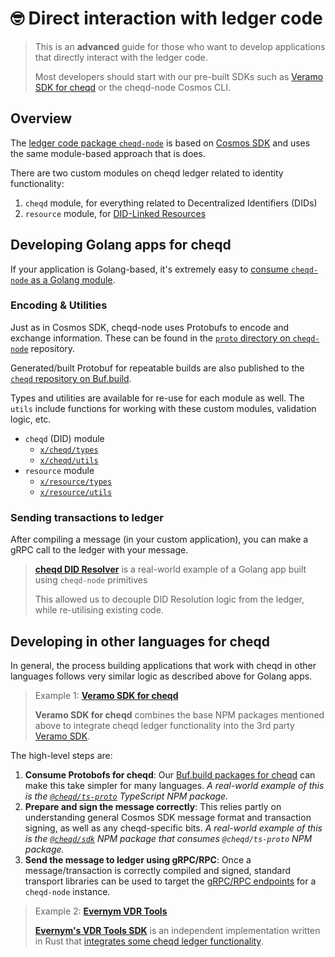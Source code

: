 # 🤓 Direct interaction with ledger code

> This is an **advanced** guide for those who want to develop applications that directly interact with the ledger code.
>
> Most developers should start with our pre-built SDKs such as [Veramo SDK for cheqd](../sdk/veramo-plugin/) or the cheqd-node Cosmos CLI.

## Overview

The [ledger code package `cheqd-node`](https://github.com/cheqd/cheqd-node) is based on [Cosmos SDK](https://docs.cosmos.network/) and uses the same module-based approach that is does.

There are two custom modules on cheqd ledger related to identity functionality:

1. `cheqd` module, for everything related to Decentralized Identifiers (DIDs)
2. `resource` module, for [DID-Linked Resources](../credential-service/did-linked-resources/understanding-dlrs/)

## Developing Golang apps for cheqd

If your application is Golang-based, it's extremely easy to [consume `cheqd-node` as a Golang module](https://github.com/cheqd/cheqd-node).

### Encoding & Utilities

Just as in Cosmos SDK, cheqd-node uses Protobufs to encode and exchange information. These can be found in the [`proto` directory on `cheqd-node`](https://github.com/cheqd/cheqd-node/tree/main/proto/) repository.

Generated/built Protobuf for repeatable builds are also published to the [`cheqd` repository on Buf.build](https://buf.build/cheqd/repositories).

Types and utilities are available for re-use for each module as well. The `utils` include functions for working with these custom modules, validation logic, etc.

* `cheqd` (DID) module
  * [`x/cheqd/types`](https://github.com/cheqd/cheqd-node/tree/main)
  * [`x/cheqd/utils`](https://github.com/cheqd/cheqd-node/tree/main)
* `resource` module
  * [`x/resource/types`](https://github.com/cheqd/cheqd-node/tree/main/x/resource/types)
  * [`x/resource/utils`](https://github.com/cheqd/cheqd-node/tree/main/x/resource/utils)

### Sending transactions to ledger

After compiling a message (in your custom application), you can make a gRPC call to the ledger with your message.

> [**cheqd DID Resolver**](https://github.com/cheqd/did-resolver) is a real-world example of a Golang app built using `cheqd-node` primitives
>
> This allowed us to decouple DID Resolution logic from the ledger, while re-utilising existing code.

## Developing in other languages for cheqd

In general, the process building applications that work with cheqd in other languages follows very similar logic as described above for Golang apps.

> Example 1: [**Veramo SDK for cheqd**](../sdk/veramo-plugin/)
>
> **Veramo SDK for cheqd** combines the base NPM packages mentioned above to integrate cheqd ledger functionality into the 3rd party [Veramo SDK](https://veramo.io).

The high-level steps are:

1. **Consume Protobofs for cheqd**: Our [Buf.build packages for cheqd](https://github.com/cheqd/did-resolver) can make this take simpler for many languages. _A real-world example of this is the_ [_`@cheqd/ts-proto`_](https://github.com/cheqd/ts-proto) _TypeScript NPM package._
2. **Prepare and sign the message correctly**: This relies partly on understanding general Cosmos SDK message format and transaction signing, as well as any cheqd-specific bits. _A real-world example of this is the_ [_`@cheqd/sdk`_](https://github.com/cheqd/sdk) _NPM package that consumes `@cheqd/ts-proto` NPM package._
3. **Send the message to ledger using gRPC/RPC**: Once a message/transaction is correctly compiled and signed, standard transport libraries can be used to target the [gRPC/RPC endpoints](https://docs.cosmos.network/main/core/grpc\_rest.html) for a `cheqd-node` instance.

> Example 2: [**Evernym VDR Tools**](vdr-tools/)
>
> [**Evernym's VDR Tools SDK**](https://gitlab.com/evernym/verity/vdr-tools/-/tree/main/libvdrtools/src/services/cheqd\_ledger) is an independent implementation written in Rust that [integrates some cheqd ledger functionality](vdr-tools/).
